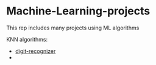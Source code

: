 # Machine-Learning-projects
This rep includes many projects using ML algorithms

KNN algorithms:  
* [digit-recognizer](https://github.com/Lynn-Luyp/Machine-Learning-projects/tree/main/digit-recognizer)
* 






